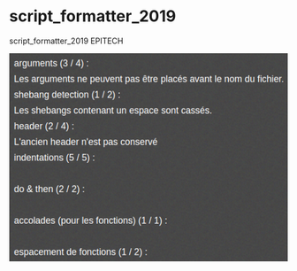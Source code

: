 # script_formatter_2019
script_formatter_2019 EPITECH

![alt text](https://github.com/Eydou/script_formatter_2019/blob/master/note.png)
